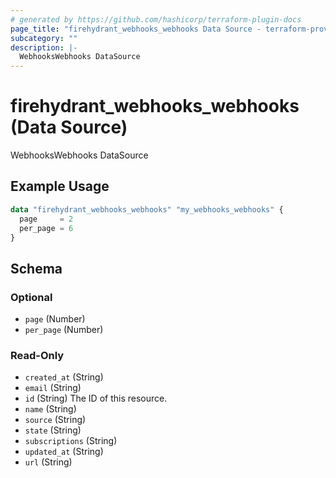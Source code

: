 ```yaml
---
# generated by https://github.com/hashicorp/terraform-plugin-docs
page_title: "firehydrant_webhooks_webhooks Data Source - terraform-provider-firehydrant"
subcategory: ""
description: |-
  WebhooksWebhooks DataSource
---
```


# firehydrant_webhooks_webhooks (Data Source)

WebhooksWebhooks DataSource

## Example Usage

```terraform
data "firehydrant_webhooks_webhooks" "my_webhooks_webhooks" {
  page     = 2
  per_page = 6
}
```

<!-- schema generated by tfplugindocs -->
## Schema

### Optional

- `page` (Number)
- `per_page` (Number)

### Read-Only

- `created_at` (String)
- `email` (String)
- `id` (String) The ID of this resource.
- `name` (String)
- `source` (String)
- `state` (String)
- `subscriptions` (String)
- `updated_at` (String)
- `url` (String)
